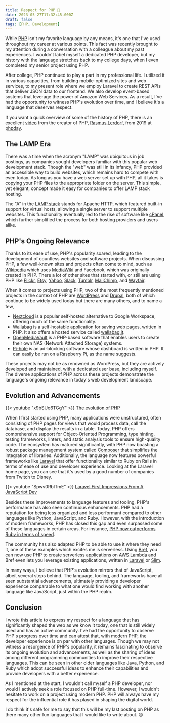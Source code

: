 ```yaml
---
title: Respect for PHP 🐘
date: 2023-05-27T17:32:45.000Z
draft: false
tags: [PHP, Development]
---
```


While [PHP](https://www.php.net/) isn't my favorite language by any means, it's one that I've used throughout my career at various points. This fact was recently brought to my attention during a conversation with a colleague about my past experiences. I wouldn't label myself a dedicated PHP developer, but my history with the language stretches back to my college days, when I even completed my senior project using PHP.

After college, PHP continued to play a part in my professional life. I utilized it in various capacities, from building mobile-optimized sites and web services, to my present role where we employ Laravel to create REST APIs that deliver JSON data to our frontend. We also develop event-based systems that leverage the power of Amazon Web Services. As a result, I've had the opportunity to witness PHP's evolution over time, and I believe it's a language that deserves respect.

If you want a quick overview of some of the history of PHP, there is an excellent [video](https://www.youtube.com/watch?v=wCZ5TJCBWMg) from the creator of PHP, [Rasmus Lerdorf](https://en.wikipedia.org/wiki/Rasmus_Lerdorf), from 2019 at [phpday](https://phpday.it/).

## The LAMP Era

There was a time when the acronym "LAMP" was ubiquitous in job postings, as companies sought developers familiar with this popular web development stack. Though the "web" was still in its infancy, PHP provided an accessible way to build websites, which remains hard to compete with even today. As long as you have a web server set up with PHP, all it takes is copying your PHP files to the appropriate folder on the server. This simple, yet elegant, concept made it easy for companies to offer LAMP stack hosting.

The "A" in the [LAMP stack](https://en.wikipedia.org/wiki/LAMP_%28software_bundle%29) stands for Apache HTTP, which featured built-in support for virtual hosts, allowing a single server to support multiple websites. This functionality eventually led to the rise of software like [cPanel](https://www.cpanel.net/), which further simplified the process for both hosting providers and users alike.

## PHP's Ongoing Relevance

Thanks to its ease of use, PHP's popularity soared, leading to the development of countless websites and software projects. When discussing PHP, a few well-known sites and projects often come to mind, such as [Wikipedia](https://www.wikipedia.org/) which uses [MediaWiki](https://github.com/wikimedia/mediawiki) and Facebook, which was originally created in PHP. There a lot of other sites that started with, or still are using PHP like [Flickr](https://www.flickr.com/), [Etsy](https://www.etsy.com/), [Yahoo](https://www.yahoo.com/), [Slack](https://slack.com/), [Tumblr](https://tumblr.com/), [MailChimp](https://mailchimp.com/), and [Wayfair](https://www.wayfair.com/).

When it comes to projects using PHP, two of the most frequently mentioned projects in the context of PHP are [WordPress](https://wordpress.com/) and [Drupal](https://www.drupal.org/), both of which continue to be widely used today but there are many others, and to name a few,

-   [Nextcloud](https://nextcloud.com/) is a popular self-hosted alternative to Google Workspace, offering much of the same functionality.
-   [Wallabag](https://wallabag.org) is a self-hostable application for saving web pages, written in PHP. It also offers a hosted service called [wallabag.it](https://www.wallabag.it/en).
-   [OpenMediaVault](https://www.openmediavault.org/) is a PHP-based software that enables users to create their own NAS (Network Attached Storage) systems.
-   [Pi-hole](https://pi-hole.net/) is an ad-blocking software whose dashboard is written in PHP. It can easily be run on a Raspberry Pi, as the name suggests.

These projects may not be as renowned as WordPress, but they are actively developed and maintained, with a dedicated user base, including myself. The diverse applications of PHP across these projects demonstrate the language's ongoing relevance in today's web development landscape.

## Evolution and Advancements

{{< youtube "x9bSUo6TGgY" >}}
[The evolution of PHP](https://www.youtube.com/watch?v=x9bSUo6TGgY)

When I first started using PHP, many applications were unstructured, often consisting of PHP pages for views that would process data, call the database, and display the results in a table. Today, PHP offers comprehensive support for Object-Oriented Programming, type hinting, testing frameworks, linters, and static analysis tools to ensure high-quality code. The ecosystem has matured significantly, with PHP now boasting a robust package management system called [Composer](https://getcomposer.org/) that simplifies the integration of libraries. Additionally, the language now features powerful frameworks like [Laravel](https://laravel.com/) that offer functionality similar to Ruby on Rails in terms of ease of use and developer experience. Looking at the Laravel home page, you can see that it's used by a good number of companies from Twitch to Disney.

{{< youtube "Spwv0RbITmE" >}}
[Laravel First Impressions From A JavaScript Dev](https://www.youtube.com/watch?v=Spwv0RbITmE)

Besides these improvements to language features and tooling, PHP's performance has also seen continuous enhancements. PHP had a reputation for being less organized and less performant compared to other languages like Python, JavaScript, and Ruby. However, with the introduction of modern frameworks, PHP has closed this gap and even surpassed some of these languages in certain areas. For instance, [PHP now outperforms Ruby in terms of speed](https://www.techempower.com/benchmarks/#section=data-r21&l=zijx1b-6bj&test=query).

The community has also adapted PHP to be able to use it where they need it, one of these examples which excites me is serverless. Using [Bref](https://bref.sh), you can now use PHP to create serverless applications on [AWS Lambda](https://aws.amazon.com/lambda/) and Bref even lets you leverage existing applications, written in [Laravel](https://laravel.com/) or [Slim](https://www.slimframework.com/).

In many ways, I believe that PHP's evolution mirrors that of JavaScript, albeit several steps behind. The language, tooling, and frameworks have all seen substantial advancements, ultimately providing a developer experience comparable to what one would find working with another language like JavaScript, just within the PHP realm.

## Conclusion

I wrote this article to express my respect for a language that has significantly shaped the web as we know it today, one that is still widely used and has an active community. I've had the opportunity to observe PHP's progress over time and can attest that, with modern PHP, the developer experience is on par with other languages. Though we may not witness a resurgence of PHP's popularity, it remains fascinating to observe its ongoing evolution and advancements, as well as the sharing of ideas among different programming communities to improve their respective languages. This can be seen in other older languages like Java, Python, and Ruby which adopt successful ideas to enhance their capabilities and provide developers with a better experience.

As I mentioned at the start, I wouldn't call myself a PHP developer, nor would I actively seek a role focused on PHP full-time. However, I wouldn't hesitate to work on a project using modern PHP. PHP will always have my respect for the influential role it has played in shaping the digital world.

I do think it's safe for me to say that this will be my last posting on PHP as there many other fun languages that I would like to write about. 😄

